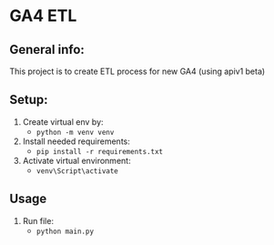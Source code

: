 # GA4 ETL

## General info:
This project is to create ETL process for new GA4 (using apiv1 beta)

## Setup:
1. Create virtual env by:
    - `python -m venv venv`
2. Install needed requirements:
    - `pip install -r requirements.txt`
3. Activate virtual environment:
    - `venv\Script\activate`

## Usage
1. Run file:
    - `python main.py`
